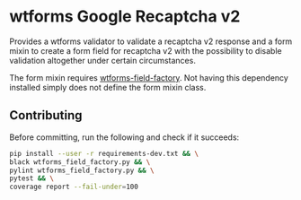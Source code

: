 # wtforms Google Recaptcha v2
Provides a wtforms validator to validate a recaptcha v2 response and a form mixin to create a form
field for recaptcha v2 with the possibility to disable validation altogether under certain
circumstances.

The form mixin requires [wtforms-field-factory](https://github.com/v7a/wtforms-field-factory). Not
having this dependency installed simply does not define the form mixin class.

## Contributing
Before committing, run the following and check if it succeeds:
```sh
pip install --user -r requirements-dev.txt && \
black wtforms_field_factory.py && \
pylint wtforms_field_factory.py && \
pytest && \
coverage report --fail-under=100
```
